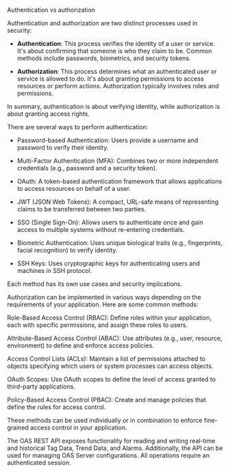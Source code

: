 
Authentication vs authorization

Authentication and authorization are two distinct processes used in security:

- **Authentication**: This process verifies the identity of a user or service. It's about confirming that someone is who they claim to be. Common methods include passwords, biometrics, and security tokens.

- **Authorization**: This process determines what an authenticated user or service is allowed to do. It's about granting permissions to access resources or perform actions. Authorization typically involves roles and permissions.

In summary, authentication is about verifying identity, while authorization is about granting access rights.

There are several ways to perform authentication:

* Password-based Authentication: Users provide a username and password to verify their identity.

* Multi-Factor Authentication (MFA): Combines two or more independent credentials (e.g., password and a security token).

* OAuth: A token-based authentication framework that allows applications to access resources on behalf of a user.

* JWT (JSON Web Tokens): A compact, URL-safe means of representing claims to be transferred between two parties.

* SSO (Single Sign-On): Allows users to authenticate once and gain access to multiple systems without re-entering credentials.

* Biometric Authentication: Uses unique biological traits (e.g., fingerprints, facial recognition) to verify identity.

* SSH Keys: Uses cryptographic keys for authenticating users and machines in SSH protocol.

Each method has its own use cases and security implications.

Authorization can be implemented in various ways depending on the requirements of your application. Here are some common methods:

Role-Based Access Control (RBAC): Define roles within your application, each with specific permissions, and assign these roles to users.

Attribute-Based Access Control (ABAC): Use attributes (e.g., user, resource, environment) to define and enforce access policies.

Access Control Lists (ACLs): Maintain a list of permissions attached to objects specifying which users or system processes can access objects.

OAuth Scopes: Use OAuth scopes to define the level of access granted to third-party applications.

Policy-Based Access Control (PBAC): Create and manage policies that define the rules for access control.

These methods can be used individually or in combination to enforce fine-grained access control in your application.



The OAS REST API exposes functionality for reading and writing real-time and historical Tag Data, Trend Data, and Alarms. Additionally, the API can be used for managing OAS Server configurations. All operations require an authenticated session.

